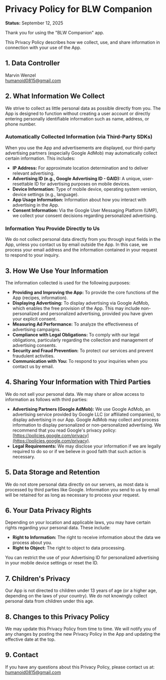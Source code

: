 # Privacy Policy for BLW Companion

**Status:** September 12, 2025

Thank you for using the "BLW Companion" app.

This Privacy Policy describes how we collect, use, and share information in connection with your use of the App.

## 1. Data Controller

Marvin Wenzel  
humanoid0815@gmail.com

## 2. What Information We Collect

We strive to collect as little personal data as possible directly from you. The App is designed to function without creating a user account or directly entering personally identifiable information such as name, address, or phone number.

### Automatically Collected Information (via Third-Party SDKs)

When you use the App and advertisements are displayed, our third-party advertising partners (especially Google AdMob) may automatically collect certain information. This includes:

*   **IP Address:** For approximate location determination and to deliver relevant advertising.
*   **Advertising ID (e.g., Google Advertising ID - GAID):** A unique, user-resettable ID for advertising purposes on mobile devices.
*   **Device Information:** Type of mobile device, operating system version, device settings (e.g., language).
*   **App Usage Information:** Information about how you interact with advertising in the App.
*   **Consent Information:** Via the Google User Messaging Platform (UMP), we collect your consent decisions regarding personalized advertising.

### Information You Provide Directly to Us

We do not collect personal data directly from you through input fields in the App, unless you contact us by email outside the App. In this case, we process your email address and the information contained in your request to respond to your inquiry.

## 3. How We Use Your Information

The information collected is used for the following purposes:

*   **Providing and Improving the App:** To provide the core functions of the App (recipes, information).
*   **Displaying Advertising:** To display advertising via Google AdMob, which enables the free provision of the App. This may include non-personalized and personalized advertising, provided you have given your explicit consent.
*   **Measuring Ad Performance:** To analyze the effectiveness of advertising campaigns.
*   **Compliance with Legal Obligations:** To comply with our legal obligations, particularly regarding the collection and management of advertising consents.
*   **Security and Fraud Prevention:** To protect our services and prevent fraudulent activities.
*   **Communication with You:** To respond to your inquiries when you contact us by email.

## 4. Sharing Your Information with Third Parties

We do not sell your personal data. We may share or allow access to information as follows with third parties:

*   **Advertising Partners (Google AdMob):** We use Google AdMob, an advertising service provided by Google LLC (or affiliated companies), to display advertising in our App. Google AdMob may collect and process information to display personalized or non-personalized advertising. We recommend that you read Google's privacy policy: [https://policies.google.com/privacy](https://policies.google.com/privacy).
*   **Legal Requirements:** We may disclose your information if we are legally required to do so or if we believe in good faith that such action is necessary.

## 5. Data Storage and Retention

We do not store personal data directly on our servers, as most data is processed by third parties like Google. Information you send to us by email will be retained for as long as necessary to process your request.

## 6. Your Data Privacy Rights

Depending on your location and applicable laws, you may have certain rights regarding your personal data. These include:

*   **Right to Information:** The right to receive information about the data we process about you.
*   **Right to Object:** The right to object to data processing.

You can restrict the use of your Advertising ID for personalized advertising in your mobile device settings or reset the ID.

## 7. Children's Privacy

Our App is not directed to children under 13 years of age (or a higher age, depending on the laws of your country). We do not knowingly collect personal data from children under this age.

## 8. Changes to this Privacy Policy

We may update this Privacy Policy from time to time. We will notify you of any changes by posting the new Privacy Policy in the App and updating the effective date at the top.

## 9. Contact

If you have any questions about this Privacy Policy, please contact us at: humanoid0815@gmail.com
